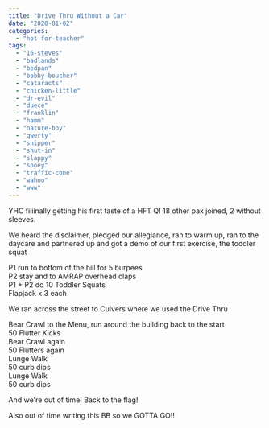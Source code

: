 ```yaml
---
title: "Drive Thru Without a Car"
date: "2020-01-02"
categories: 
  - "hot-for-teacher"
tags: 
  - "16-steves"
  - "badlands"
  - "bedpan"
  - "bobby-boucher"
  - "cataracts"
  - "chicken-little"
  - "dr-evil"
  - "duece"
  - "franklin"
  - "hamm"
  - "nature-boy"
  - "qwerty"
  - "shipper"
  - "shut-in"
  - "slappy"
  - "sooey"
  - "traffic-cone"
  - "wahoo"
  - "www"
---
```


YHC fiiiinally getting his first taste of a HFT Q! 18 other pax joined, 2 without sleeves.

We heard the disclaimer, pledged our allegiance, ran to warm up, ran to the daycare and partnered up and got a demo of our first exercise, the toddler squat

P1 run to bottom of the hill for 5 burpees  
P2 stay and to AMRAP overhead claps  
P1 + P2 do 10 Toddler Squats  
Flapjack x 3 each

We ran across the street to Culvers where we used the Drive Thru

Bear Crawl to the Menu, run around the building back to the start  
50 Flutter Kicks  
Bear Crawl again  
50 Flutters again  
Lunge Walk  
50 curb dips  
Lunge Walk  
50 curb dips

And we're out of time! Back to the flag!

Also out of time writing this BB so we GOTTA GO!!
